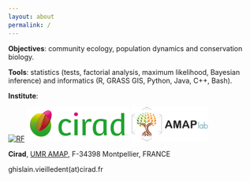 ```yaml
---
layout: about
permalink: /
---
```


**Objectives**: community ecology, population dynamics and conservation biology.

**Tools**: statistics (tests, factorial analysis, maximum likelihood, Bayesian inference) and informatics (R, GRASS GIS, Python, Java, C++, Bash).

**Institute**:

<a href="https://www.cirad.fr/en/"><img alt="RF" src="images/Logo_RF.jpg" height="90"></a>
<a href="https://www.cirad.fr/en/"><img alt="Cirad" src="images/logos/logo-Cirad.png" height="70"></a>
<a href="https://amap.cirad.fr"><img alt="AMAP" src="images/logos/Logo_AMAP.jpg" height="70"></a>

**Cirad**, [UMR AMAP](https://amap.cirad.fr/), F-34398 Montpellier, FRANCE

ghislain.vieilledent(at)cirad.fr
